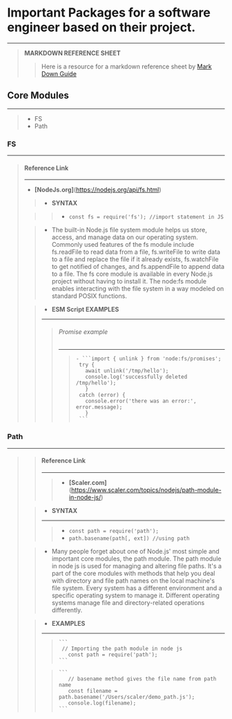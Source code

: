 # Important Packages for a software engineer based on their project.
---
> **MARKDOWN REFERENCE SHEET**
>> Here is a resource for a markdown reference sheet by [Mark Down Guide](https://www.markdownguide.org/basic-syntax/)

## Core Modules
---
> - FS
> - Path
  
### **FS**
---
>
> #### Reference Link
> ---
> - **[NodeJs.org]**(https://nodejs.org/api/fs.html)
>   
>>   - **__SYNTAX__**
>  
>>>  - ```const fs = require('fs'); //import statement in JS ```
>   
>>  - The built-in Node.js file system module helps us store, 
>    access, and manage data on our operating system. Commonly used 
>    features of the fs module include fs.readFile to read data from a 
>    file, fs.writeFile to write data to a file and replace the file if 
>    it already exists, fs.watchFile to get notified of changes, and 
>    fs.appendFile to append data to a file. The fs core module is available 
>    in every Node.js project without having to install it.
>    The node:fs module enables interacting with the file system in a way
>    modeled on standard POSIX functions.
>   
>>   - **__ESM Script EXAMPLES__**
>>   ---
>> 
>>>  ###### Promise example
>>>   ---
>>>>     - ```import { unlink } from 'node:fs/promises';
>>>>      try {
>>>>        await unlink('/tmp/hello');
>>>>        console.log('successfully deleted /tmp/hello');
>>>>        }
>>>>      catch (error) {
>>>>        console.error('there was an error:', error.message);
>>>>        }
>>>>      ```
   
### **Path**
---
>
>>   #### Reference Link
>> ---
>>> - **[Scaler.com]**(https://www.scaler.com/topics/nodejs/path-module-in-node-js/)
>
>>   - **__SYNTAX__**
>>   ---
>>>   - ```const path = require('path');```
>>>   - ```path.basename(path[, ext]) //using path```
>   
>>   - Many people forget about one of Node.js' most simple and important 
>>    core modules, the path module. The path module in node js is used for 
>>    managing and altering file paths. It's a part of the core modules with 
>>   methods that help you deal with directory and file path names on the local 
>>    machine's file system. Every system has a different environment and a specific 
>>    operating system to manage it. Different operating systems manage file 
>>    and directory-related operations differently.
>   
>>   - **__EXAMPLES__**
>>   ---
>>   
>>>     ```
>>>      // Importing the path module in node js
>>>        const path = require('path');
>>>     ```
>>
>>>     ``` 
>>>        // basename method gives the file name from path name
>>>        const filename = path.basename('/Users/scaler/demo_path.js');
>>>        console.log(filename);
>>>     ```
>>
>
     
